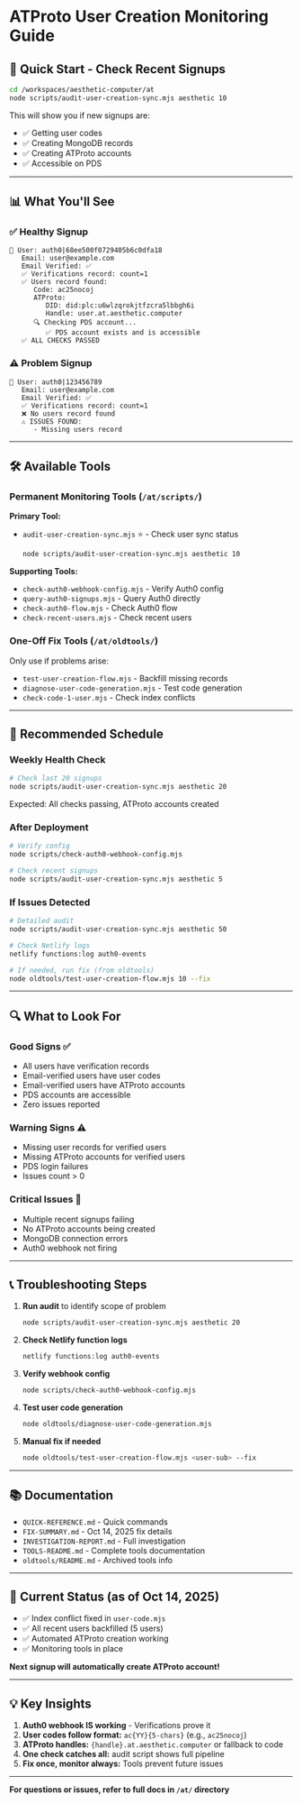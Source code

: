 # ATProto User Creation Monitoring Guide

## 🎯 Quick Start - Check Recent Signups

```bash
cd /workspaces/aesthetic-computer/at
node scripts/audit-user-creation-sync.mjs aesthetic 10
```

This will show you if new signups are:
- ✅ Getting user codes
- ✅ Creating MongoDB records
- ✅ Creating ATProto accounts
- ✅ Accessible on PDS

---

## 📊 What You'll See

### ✅ Healthy Signup
```
👤 User: auth0|68ee500f0729405b6c0dfa18
   Email: user@example.com
   Email Verified: ✅
   ✅ Verifications record: count=1
   ✅ Users record found:
      Code: ac25nocoj
      ATProto:
         DID: did:plc:u6wlzqrokjtfzcra5lbbgh6i
         Handle: user.at.aesthetic.computer
      🔍 Checking PDS account...
         ✅ PDS account exists and is accessible
   ✅ ALL CHECKS PASSED
```

### ⚠️ Problem Signup
```
👤 User: auth0|123456789
   Email: user@example.com
   Email Verified: ✅
   ✅ Verifications record: count=1
   ❌ No users record found
   ⚠️ ISSUES FOUND:
      - Missing users record
```

---

## 🛠️ Available Tools

### Permanent Monitoring Tools (`/at/scripts/`)

**Primary Tool:**
- `audit-user-creation-sync.mjs` ⭐ - Check user sync status
  ```bash
  node scripts/audit-user-creation-sync.mjs aesthetic 10
  ```

**Supporting Tools:**
- `check-auth0-webhook-config.mjs` - Verify Auth0 config
- `query-auth0-signups.mjs` - Query Auth0 directly
- `check-auth0-flow.mjs` - Check Auth0 flow
- `check-recent-users.mjs` - Check recent users

### One-Off Fix Tools (`/at/oldtools/`)

Only use if problems arise:
- `test-user-creation-flow.mjs` - Backfill missing records
- `diagnose-user-code-generation.mjs` - Test code generation
- `check-code-1-user.mjs` - Check index conflicts

---

## 📅 Recommended Schedule

### Weekly Health Check
```bash
# Check last 20 signups
node scripts/audit-user-creation-sync.mjs aesthetic 20
```

Expected: All checks passing, ATProto accounts created

### After Deployment
```bash
# Verify config
node scripts/check-auth0-webhook-config.mjs

# Check recent signups
node scripts/audit-user-creation-sync.mjs aesthetic 5
```

### If Issues Detected
```bash
# Detailed audit
node scripts/audit-user-creation-sync.mjs aesthetic 50

# Check Netlify logs
netlify functions:log auth0-events

# If needed, run fix (from oldtools)
node oldtools/test-user-creation-flow.mjs 10 --fix
```

---

## 🔍 What to Look For

### Good Signs ✅
- All users have verification records
- Email-verified users have user codes
- Email-verified users have ATProto accounts
- PDS accounts are accessible
- Zero issues reported

### Warning Signs ⚠️
- Missing user records for verified users
- Missing ATProto accounts for verified users
- PDS login failures
- Issues count > 0

### Critical Issues 🚨
- Multiple recent signups failing
- No ATProto accounts being created
- MongoDB connection errors
- Auth0 webhook not firing

---

## 📞 Troubleshooting Steps

1. **Run audit** to identify scope of problem
   ```bash
   node scripts/audit-user-creation-sync.mjs aesthetic 20
   ```

2. **Check Netlify function logs**
   ```bash
   netlify functions:log auth0-events
   ```

3. **Verify webhook config**
   ```bash
   node scripts/check-auth0-webhook-config.mjs
   ```

4. **Test user code generation**
   ```bash
   node oldtools/diagnose-user-code-generation.mjs
   ```

5. **Manual fix if needed**
   ```bash
   node oldtools/test-user-creation-flow.mjs <user-sub> --fix
   ```

---

## 📚 Documentation

- `QUICK-REFERENCE.md` - Quick commands
- `FIX-SUMMARY.md` - Oct 14, 2025 fix details
- `INVESTIGATION-REPORT.md` - Full investigation
- `TOOLS-README.md` - Complete tools documentation
- `oldtools/README.md` - Archived tools info

---

## 🎉 Current Status (as of Oct 14, 2025)

- ✅ Index conflict fixed in `user-code.mjs`
- ✅ All recent users backfilled (5 users)
- ✅ Automated ATProto creation working
- ✅ Monitoring tools in place

**Next signup will automatically create ATProto account!**

---

## 💡 Key Insights

1. **Auth0 webhook IS working** - Verifications prove it
2. **User codes follow format:** `ac{YY}{5-chars}` (e.g., `ac25nocoj`)
3. **ATProto handles:** `{handle}.at.aesthetic.computer` or fallback to code
4. **One check catches all:** audit script shows full pipeline
5. **Fix once, monitor always:** Tools prevent future issues

---

**For questions or issues, refer to full docs in `/at/` directory**
